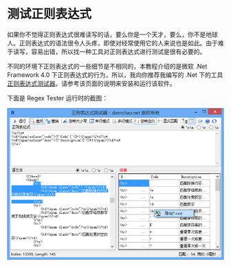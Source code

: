 # 测试正则表达式

如果你不觉得正则表达式很难读写的话，要么你是一个天才，要么，你不是地球人。正则表达式的语法很令人头疼，即使对经常使用它的人来说也是如此。由于难于读写，容易出错，所以找一种工具对正则表达式进行测试是很有必要的。

不同的环境下正则表达式的一些细节是不相同的，本教程介绍的是微软 .Net Framework 4.0 下正则表达式的行为，所以，我向你推荐我编写的 .Net 下的工具[正则表达式测试器](http://www.jb51.net/tools/regex_tester/index.htm)。请参考该页面的说明来安装和运行该软件。

下面是 Regex Tester 运行时的截图：

![](images/regex_tester.png)



